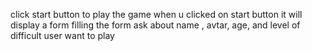 click start button to play the game when u clicked on start button it will display a form filling the form ask about name , avtar, age, and level of difficult user want to play
